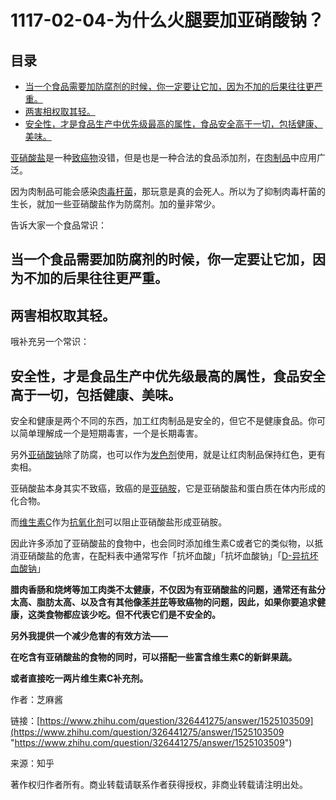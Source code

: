 # 1117-02-04-为什么火腿要加亚硝酸钠？

## 目录

-   [当一个食品需要加防腐剂的时候，你一定要让它加，因为不加的后果往往更严重。](#当一个食品需要加防腐剂的时候你一定要让它加因为不加的后果往往更严重)
-   [两害相权取其轻。](#两害相权取其轻)
-   [安全性，才是食品生产中优先级最高的属性，食品安全高于一切，包括健康、美味。](#安全性才是食品生产中优先级最高的属性食品安全高于一切包括健康美味)

[亚硝酸盐](https://www.zhihu.com/search?q=亚硝酸盐\&search_source=Entity\&hybrid_search_source=Entity\&hybrid_search_extra={"sourceType":"answer","sourceId":1525103509} "亚硝酸盐")是一种[致癌物](https://www.zhihu.com/search?q=致癌物\&search_source=Entity\&hybrid_search_source=Entity\&hybrid_search_extra={"sourceType":"answer","sourceId":1525103509} "致癌物")没错，但是也是一种合法的食品添加剂，在[肉制品](https://www.zhihu.com/search?q=肉制品\&search_source=Entity\&hybrid_search_source=Entity\&hybrid_search_extra={"sourceType":"answer","sourceId":1525103509} "肉制品")中应用广泛。

因为肉制品可能会感染[肉毒杆菌](https://www.zhihu.com/search?q=肉毒杆菌\&search_source=Entity\&hybrid_search_source=Entity\&hybrid_search_extra={"sourceType":"answer","sourceId":1525103509} "肉毒杆菌")，那玩意是真的会死人。所以为了抑制肉毒杆菌的生长，就加一些亚硝酸盐作为防腐剂。加的量非常少。

告诉大家一个食品常识：

## **当一个食品需要加防腐剂的时候，你一定要让它加，因为不加的后果往往更严重。**

## 两害相权取其轻。

哦补充另一个常识：

## 安全性，才是食品生产中优先级最高的属性，食品安全高于一切，包括健康、美味。

安全和健康是两个不同的东西，加工红肉制品是安全的，但它不是健康食品。你可以简单理解成一个是短期毒害，一个是长期毒害。

另外[亚硝酸钠](https://www.zhihu.com/search?q=亚硝酸钠\&search_source=Entity\&hybrid_search_source=Entity\&hybrid_search_extra={"sourceType":"answer","sourceId":1485483463} "亚硝酸钠")除了防腐，也可以作为[发色剂](https://www.zhihu.com/search?q=发色剂\&search_source=Entity\&hybrid_search_source=Entity\&hybrid_search_extra={"sourceType":"answer","sourceId":1525103509} "发色剂")使用，就是让红肉制品保持红色，更有卖相。

亚硝酸盐本身其实不致癌，致癌的是[亚硝胺](https://www.zhihu.com/search?q=亚硝胺\&search_source=Entity\&hybrid_search_source=Entity\&hybrid_search_extra={"sourceType":"answer","sourceId":1525103509} "亚硝胺")，它是亚硝酸盐和蛋白质在体内形成的化合物。

而[维生素C](https://www.zhihu.com/search?q=维生素C\&search_source=Entity\&hybrid_search_source=Entity\&hybrid_search_extra={"sourceType":"answer","sourceId":1525103509} "维生素C")作为[抗氧化剂](https://www.zhihu.com/search?q=抗氧化剂\&search_source=Entity\&hybrid_search_source=Entity\&hybrid_search_extra={"sourceType":"answer","sourceId":1525103509} "抗氧化剂")可以阻止亚硝酸盐形成亚硝胺。

因此许多添加了亚硝酸盐的食物中，也会同时添加维生素C或者它的类似物，以抵消亚硝酸盐的危害，在配料表中通常写作「抗坏血酸」「抗坏血酸钠」「[D-异抗坏血酸钠](https://www.zhihu.com/search?q=D-异抗坏血酸钠\&search_source=Entity\&hybrid_search_source=Entity\&hybrid_search_extra={"sourceType":"answer","sourceId":1485483463} "D-异抗坏血酸钠")」

**腊肉香肠和烧烤等加工肉类不太健康，不仅因为有亚硝酸盐的问题，通常还有盐分太高、脂肪太高、以及含有其他像**[**苯并芘**](https://www.zhihu.com/search?q=苯并芘\&search_source=Entity\&hybrid_search_source=Entity\&hybrid_search_extra={"sourceType":"answer","sourceId":1525103509} "苯并芘")**等致癌物的问题，因此，如果你要追求健康，这类食物都应该少吃。但不代表它们是不安全的。**

**另外我提供一个减少危害的有效方法——**

**在吃含有亚硝酸盐的食物的同时，可以搭配一些富含维生素C的新鲜果蔬。**

**或者直接吃一两片维生素C补充剂。**

作者：芝麻酱 &#x20;

链接：[https://www.zhihu.com/question/326441275/answer/1525103509](https://www.zhihu.com/question/326441275/answer/1525103509 "https://www.zhihu.com/question/326441275/answer/1525103509") &#x20;

来源：知乎 &#x20;

著作权归作者所有。商业转载请联系作者获得授权，非商业转载请注明出处。
